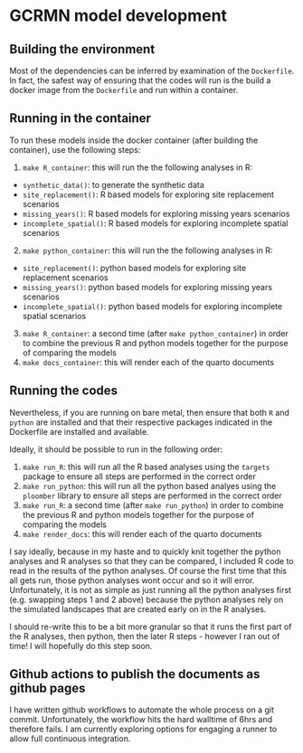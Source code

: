 GCRMN model development
===========================

## Building the environment

Most of the dependencies can be inferred by examination of the
`Dockerfile`. In fact, the safest way of ensuring that the codes will
run is the build a docker image from the `Dockerfile` and run within a
container.

## Running in the container

To run these models inside the docker container (after building the
container), use the following steps:

1. `make R_container`: this will run the the following analyses in R:
  - `synthetic_data()`: to generate the synthetic data
  - `site_replacement()`: R based models for exploring site
    replacement scenarios
  - `missing_years()`: R based models for exploring missing years
    scenarios
  - `incomplete_spatial()`: R based models for exploring incomplete
    spatial scenarios
2. `make python_container`: this will run the the following analyses
   in R:
  - `site_replacement()`: python based models for exploring site
    replacement scenarios
  - `missing_years()`: python based models for exploring missing years
    scenarios
  - `incomplete_spatial()`: python based models for exploring
    incomplete spatial scenarios
3. `make R_container`: a second time (after `make python_container`) in order to 
   combine the previous R and python models together for the purpose
   of comparing the models
4. `make docs_container`: this will render each of the quarto documents

## Running the codes

Nevertheless, if you are running on bare metal, then ensure that both
`R` and `python` are installed and that their respective packages
indicated in the Dockerfile are installed and available.

Ideally, it should be possible to run in the following order:

1. `make run_R`: this will run all the R based analyses using the
   `targets` package to ensure all steps are performed in the correct
   order
2. `make run_python`: this will run all the python based analyes using
   the `ploomber` library to ensure all steps are performed in the
   correct order
3. `make run_R`: a second time (after `make run_python`) in order to 
   combine the previous R and python models together for the purpose
   of comparing the models
4. `make render_docs`: this will render each of the quarto documents

I say ideally, because in my haste and to quickly knit together the
python analyses and R analyses so that they can be compared, I
included R code to read in the results of the python analyses. Of
course the first time that this all gets run, those python analyses
wont occur and so it will error. Unfortunately, it is not as simple as
just running all the python analyses first (e.g. swapping steps 1 and
2 above) because the python analyses rely on the simulated landscapes
that are created early on in the R analyses.

I should re-write this to be a bit more granular so that it runs the
first part of the R analyses, then python, then the later R steps -
however I ran out of time!  I will hopefully do this step soon.

## Github actions to publish the documents as github pages

I have written github workflows to automate the whole process on a git
commit. Unfortunately, the workflow hits the hard walltime of 6hrs and
therefore fails. I am currently exploring options for engaging a
runner to allow full continuous integration.


